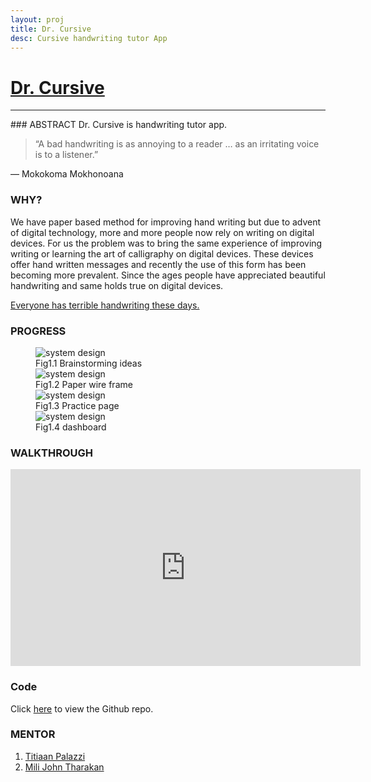 ```yaml
---
layout: proj
title: Dr. Cursive
desc: Cursive handwriting tutor App
---
```

# [Dr. Cursive](http://buildinprogress.media.mit.edu/projects/608)

<hr>
### ABSTRACT
Dr. Cursive is handwriting tutor app.

> “A bad handwriting is as annoying to a reader … as an irritating voice is to a listener.”

― Mokokoma Mokhonoana

### WHY?
We have paper based method for improving hand writing but due to advent of digital technology, more and more people now rely on writing on digital devices. For us the problem was to bring the same experience of improving writing or learning the art of calligraphy on digital devices. These devices offer hand written messages and recently the use of this form has been becoming more prevalent. Since the ages people have appreciated beautiful handwriting and same holds true on digital devices.

[Everyone has terrible handwriting these days.](http://www.slate.com/articles/life/human_guinea_pig/2009/09/dead_letters.html)

### PROGRESS
<figure>
  <div class="small">
    <img src="{{ site.url }}/assets/images/projects/research/cursive/1.png" alt="system design">
    <figcaption>Fig1.1 Brainstorming ideas </figcaption>
  </div>
  <div class="small">
    <img src="{{ site.url }}/assets/images/projects/research/cursive/2.png" alt="system design">
    <figcaption>Fig1.2 Paper wire frame </figcaption>
  </div>
  <div class="small">
    <img src="{{ site.url }}/assets/images/projects/research/cursive/3.png" alt="system design">
    <figcaption>Fig1.3 Practice page </figcaption>
  </div>
  <div class="small">
    <img src="{{ site.url }}/assets/images/projects/research/cursive/4.png" alt="system design">
    <figcaption>Fig1.4 dashboard </figcaption>
  </div>
</figure>

### WALKTHROUGH
<div class="videowrapper">
  <iframe width="560" height="315" src="https://www.youtube.com/embed/JuAvKqj23wo" frameborder="0" allowfullscreen></iframe>
</div>

### Code
Click <a href="https://github.com/rahulrrixe/DrCursive" target="_blank">here</a> to view the Github repo.

### MENTOR
1. [Titiaan Palazzi](http://www.titiaanpalazzi.com/)
2. [Mili John Tharakan](https://www.linkedin.com/in/mili-john-tharakan-a045b31b)



